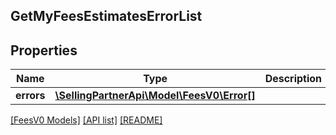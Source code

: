 ## GetMyFeesEstimatesErrorList

## Properties

Name | Type | Description | Notes
------------ | ------------- | ------------- | -------------
**errors** | [**\SellingPartnerApi\Model\FeesV0\Error[]**](Error.md) |  |

[[FeesV0 Models]](../) [[API list]](../../Api) [[README]](../../../README.md)
